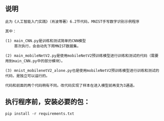 ## 说明

	此为《人工智能入门实践》（肖波等著）6.2节代码，MNIST手写数字识别示例程序
	
	其中：
	
	(1) main_CNN.py是训练和测试简单的CNN模型
	    首次执行，会自动先下周MNIST数据集。
	  
	(2) main_mobileNetV2.py是使用mobileNetV2预训练模型进行训练和测试的代码（需要用到main_CNN.py中的部分模块）。
	
	(3) mnist_mobilenetV2_alone.py也是使用mobileNetV2预训练模型进行训练和测试的代码，是独立可以运行的。
	
	代码和前面的两个代码稍有不同。改代码实现了样本在进入模型前再变为3通道。
  
  
## 执行程序前，安装必要的包：

	pip install -r requirements.txt
 

